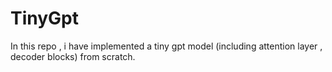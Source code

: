 # TinyGpt
In this repo , i have implemented a tiny gpt model (including attention layer , decoder blocks) from scratch.
